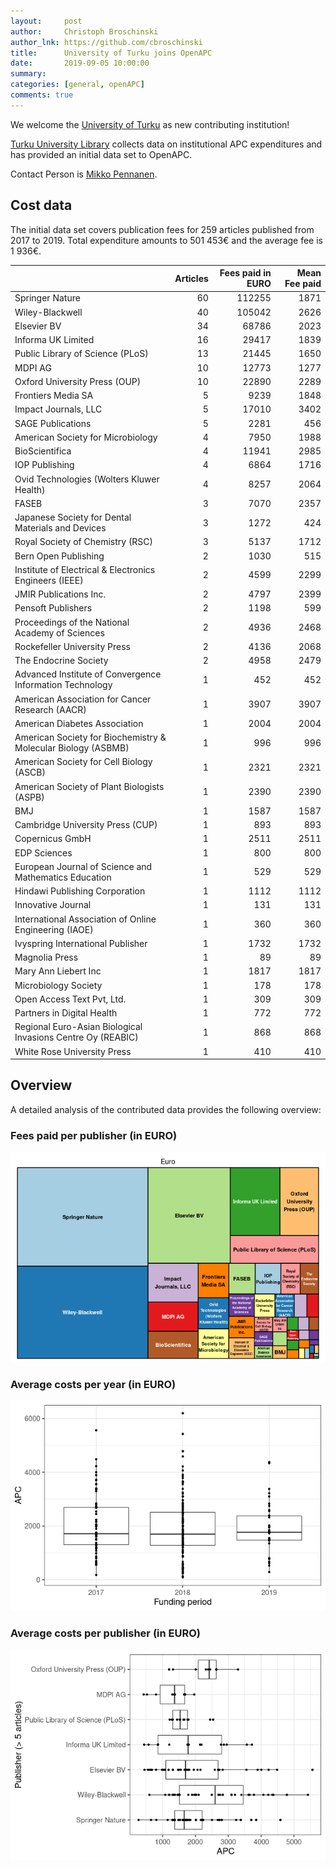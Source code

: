 ```yaml
---
layout:     post
author:     Christoph Broschinski
author_lnk: https://github.com/cbroschinski
title:      University of Turku joins OpenAPC
date:       2019-09-05 10:00:00
summary:    
categories: [general, openAPC]
comments: true
---
```





We welcome the [University of Turku](https://www.utu.fi/en) as new contributing institution!

[Turku University Library](https://www.utu.fi/en/university/library) collects data on institutional APC expenditures and has provided an initial data set to OpenAPC.

Contact Person is [Mikko Pennanen](mailto:mikko.pennanen@utu.fi).

## Cost data



The initial data set covers publication fees for 259 articles published from 2017 to 2019. Total expenditure amounts to 501 453€ and the average fee is 1 936€.


|                                                              | Articles| Fees paid in EURO| Mean Fee paid|
|:-------------------------------------------------------------|--------:|-----------------:|-------------:|
|Springer Nature                                               |       60|            112255|          1871|
|Wiley-Blackwell                                               |       40|            105042|          2626|
|Elsevier BV                                                   |       34|             68786|          2023|
|Informa UK Limited                                            |       16|             29417|          1839|
|Public Library of Science (PLoS)                              |       13|             21445|          1650|
|MDPI AG                                                       |       10|             12773|          1277|
|Oxford University Press (OUP)                                 |       10|             22890|          2289|
|Frontiers Media SA                                            |        5|              9239|          1848|
|Impact Journals, LLC                                          |        5|             17010|          3402|
|SAGE Publications                                             |        5|              2281|           456|
|American Society for Microbiology                             |        4|              7950|          1988|
|BioScientifica                                                |        4|             11941|          2985|
|IOP Publishing                                                |        4|              6864|          1716|
|Ovid Technologies (Wolters Kluwer Health)                     |        4|              8257|          2064|
|FASEB                                                         |        3|              7070|          2357|
|Japanese Society for Dental Materials and Devices             |        3|              1272|           424|
|Royal Society of Chemistry (RSC)                              |        3|              5137|          1712|
|Bern Open Publishing                                          |        2|              1030|           515|
|Institute of Electrical & Electronics Engineers (IEEE)        |        2|              4599|          2299|
|JMIR Publications Inc.                                        |        2|              4797|          2399|
|Pensoft Publishers                                            |        2|              1198|           599|
|Proceedings of the National Academy of Sciences               |        2|              4936|          2468|
|Rockefeller University Press                                  |        2|              4136|          2068|
|The Endocrine Society                                         |        2|              4958|          2479|
|Advanced Institute of Convergence Information Technology      |        1|               452|           452|
|American Association for Cancer Research (AACR)               |        1|              3907|          3907|
|American Diabetes Association                                 |        1|              2004|          2004|
|American Society for Biochemistry & Molecular Biology (ASBMB) |        1|               996|           996|
|American Society for Cell Biology (ASCB)                      |        1|              2321|          2321|
|American Society of Plant Biologists (ASPB)                   |        1|              2390|          2390|
|BMJ                                                           |        1|              1587|          1587|
|Cambridge University Press (CUP)                              |        1|               893|           893|
|Copernicus GmbH                                               |        1|              2511|          2511|
|EDP Sciences                                                  |        1|               800|           800|
|European Journal of Science and Mathematics Education         |        1|               529|           529|
|Hindawi Publishing Corporation                                |        1|              1112|          1112|
|Innovative Journal                                            |        1|               131|           131|
|International Association of Online Engineering (IAOE)        |        1|               360|           360|
|Ivyspring International Publisher                             |        1|              1732|          1732|
|Magnolia Press                                                |        1|                89|            89|
|Mary Ann Liebert Inc                                          |        1|              1817|          1817|
|Microbiology Society                                          |        1|               178|           178|
|Open Access Text Pvt, Ltd.                                    |        1|               309|           309|
|Partners in Digital Health                                    |        1|               772|           772|
|Regional Euro-Asian Biological Invasions Centre Oy (REABIC)   |        1|               868|           868|
|White Rose University Press                                   |        1|               410|           410|

## Overview

A detailed analysis of the contributed data provides the following overview:

### Fees paid per publisher (in EURO)

![plot of chunk tree_turku_2019_09_05_full](/figure/tree_turku_2019_09_05_full-1.png)

###  Average costs per year (in EURO)

![plot of chunk box_turku_2019_09_05_year_full](/figure/box_turku_2019_09_05_year_full-1.png)

###  Average costs per publisher (in EURO)

![plot of chunk box_turku_2019_09_05_publisher_full](/figure/box_turku_2019_09_05_publisher_full-1.png)
